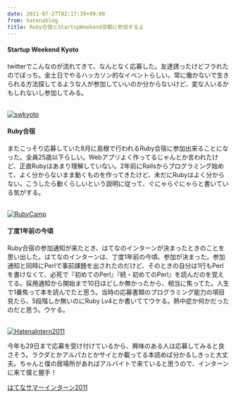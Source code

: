 ```yaml
---
date: 2011-07-27T02:17:39+09:00
from: hatenablog
title: Ruby合宿とStartupWeekend京都に参加するよ
---
```

#### Startup Weekend Kyoto

twitterでこんなのが流れてきて、なんとなく応募した。友達誘ったけどフラれたのでぼっち。金土日でやるハッカソン的なイベントらしい。常に働かないで生きられる方法探してるような人が参加していいのか分からないけど、変な人いるかもしれないし参加してみる。

  

[  
 ![swkyoto](http://kyoto.startupweekend.org/sites/kyoto.startupweekend.org/files/startupweekend_logo.png)  
](http://kyoto.startupweekend.org/)

#### Ruby合宿

またこっそり応募していた8月に島根で行われるRuby合宿に参加出来ることになった。全員25歳以下らしい。Webアプリよく作ってるじゃんとか言われたけど、正直Rubyはあまり理解していない。2年前にRailsからプログラミング始めて、よく分からないまま動くものを作ってきたけど、未だにRubyはよく分からない。こうしたら動くらしいという説明に従って、ぐにゃらぐにゃらと書いている気がする。

  

[  
 ![RubyCamp](http://www.pref.shimane.lg.jp/itsangyo/rubycamp.data/Rubytitle.gif)  
](http://www.pref.shimane.lg.jp/itsangyo/rubycamp.html)

#### 丁度1年前の今頃

Ruby合宿の参加通知が来たとき、はてなのインターンが決まったときのことを思い出した。はてなのインターンは、丁度1年前の今頃、参加が決まった。参加通知と同時にPerlで事前課題を出されたのだけど、そのときの自分は1行もPerlを書けなくて、必死で『初めてのPerl』『続・初めてのPerl』を読んだのを覚えてる。採用通知から開始まで10日ほどしか無かったから、相当に焦ってた。人生で1番焦って本を読んでたと思う。当時の応募書類のプログラミング能力の項目見たら、5段階しか無いのにRuby Lv4とか書いててウケる。熱中症か何かだったのだと思う。ウケる。

  

[  
 ![HatenaIntern2011](http://www.hatena.ne.jp/images/info/intern10/header2.jpg)  
](http://www.hatena.ne.jp/company/staff/intern)

  

今年も29日まで応募を受け付けているから、興味のある人は応募してみると良さそう。ラクダとかアルパカとかサイとか載ってる本読めば分かるしきっと大丈夫。ちゃんと僕の居場所があればアルバイトで来ていると思うので、インターンに来て僕と握手！

  

[はてなサマーインターン2011](http://www.hatena.ne.jp/company/staff/intern)

